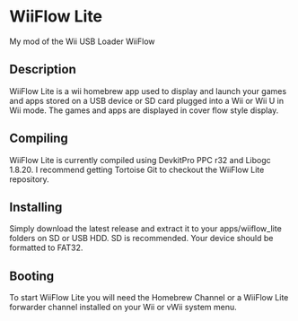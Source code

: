 # WiiFlow Lite
My mod of the Wii USB Loader WiiFlow

## Description
WiiFlow Lite is a wii homebrew app used to display and launch your games and apps stored on a USB device or SD card plugged into a Wii or Wii U in Wii mode. The games and apps are displayed in cover flow style display.

## Compiling
WiiFlow Lite is currently compiled using DevkitPro PPC r32 and Libogc 1.8.20. I recommend getting Tortoise Git to checkout the WiiFlow Lite repository.

## Installing
Simply download the latest release and extract it to your apps/wiiflow_lite folders on SD or USB HDD. SD is recommended. Your device should be formatted to FAT32.

## Booting
To start WiiFlow Lite you will need the Homebrew Channel or a WiiFlow Lite forwarder channel installed on your Wii or vWii system menu.
